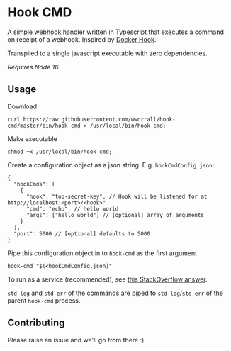 # Hook CMD

A simple webhook handler written in Typescript that executes a command on receipt of a webhook. Inspired by [Docker Hook](https://github.com/schickling/docker-hook).

Transpiled to a single javascript executable with zero dependencies.

_Requires Node 16_

## Usage

Download

```console
curl https://raw.githubusercontent.com/wworrall/hook-cmd/master/bin/hook-cmd > /usr/local/bin/hook-cmd;
```

Make executable

```console
chmod +x /usr/local/bin/hook-cmd;
```

Create a configuration object as a json string. E.g. `hookCmdConfig.json`:

```jsonc
{
  "hookCmds": [
    {
      "hook": "top-secret-key", // Hook will be listened for at http://localhost:<port>/<hook>"
      "cmd": "echo", // hello world
      "args": ["hello world"] // [optional] array of arguments
    }
  ],
  "port": 5000 // [optional] defaults to 5000
}
```

Pipe this configuration object in to `hook-cmd` as the first argument

```console
hook-cmd "$(<hookCmdConfig.json)"
```

To run as a service (recommended), see [this StackOverflow answer](https://stackoverflow.com/questions/4018154/how-do-i-run-a-node-js-app-as-a-background-service/29042953#29042953).

`std log` and `std err` of the commands are piped to `std log`/`std err` of the parent `hook-cmd` process.

## Contributing

Please raise an issue and we'll go from there :)
